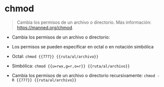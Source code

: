 # chmod

>Cambia los permisos de un archivo o directorio.
>Más información: <https://manned.org/chmod>.

- Cambia los permisos de un archivo o directorio:
- Los permisos se pueden especificar en octal o en notación simbólica

- Octal:
`chmod {{777}} {{ruta/al/archivo}}`
- Simbólica:
`chmod {{u=rwx,g=r,o=r}} {{ruta/al/archivo}}`
- Cambia los permisos de un archivo o directorio recursivamente:
`chmod -R {{777}} {{ruta/al/archivo}}`

